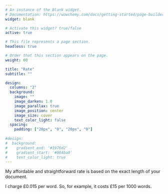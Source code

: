 ```yaml
---
# An instance of the Blank widget.
# Documentation: https://wowchemy.com/docs/getting-started/page-builder/
widget: blank

# Activate this widget? true/false
active: true

# This file represents a page section.
headless: true

# Order that this section appears on the page.
weight: 60

title: "Rate"
subtitle: ""

design:
  columns: "2"
  background:
    image: ""
    image_darken: 1.0
    image_parallax: true
    image_position: center
    image_size: cover
    text_color_light: false
  spacing:
    padding: ["20px", "0", "20px", "0"]
 
#design:
#  background:
#    gradient_end: '#1976d2'
#    gradient_start: '#004ba0'
#    text_color_light: true
---
```


My affordable and straightforward rate is based on the exact length of your document.

I charge £0.015 per word. So, for example, it costs £15 per 1000 words.




